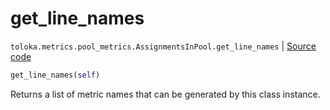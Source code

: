 # get_line_names
`toloka.metrics.pool_metrics.AssignmentsInPool.get_line_names` | [Source code](https://github.com/Toloka/toloka-kit/blob/v1.2.1/src/metrics/pool_metrics.py#L266)

```python
get_line_names(self)
```

Returns a list of metric names that can be generated by this class instance.


